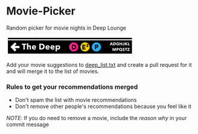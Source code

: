 # Movie-Picker
Random picker for movie nights in Deep Lounge

<img src="assets/deep_mta_logo.png" height="50" />

Add your movie suggestions to [deep_list.txt](deep_list.txt) and create a pull request for it and will merge it to the list of movies.

### Rules to get your recommendations merged

- Don't spam the list with movie recommendations
- Don't remove other people's recommendations because you feel like it


*NOTE*: If you do need to remove a movie, include the *reason why* in your commit message
